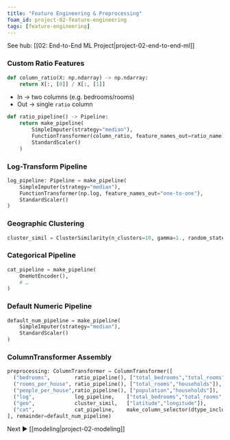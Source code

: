 ```yaml
---
title: "Feature Engineering & Preprocessing"
foam_id: project-02-feature-engineering
tags: [feature-engineering]
---
```


See hub: [[02: End-to-End ML Project|project-02-end-to-end-ml]]

### Custom Ratio Features

```python
def column_ratio(X: np.ndarray) -> np.ndarray:
    return X[:, [0]] / X[:, [1]]
```
- In → two columns (e.g. bedrooms/rooms)  
- Out → single `ratio` column

```python
def ratio_pipeline() -> Pipeline:
    return make_pipeline(
        SimpleImputer(strategy="median"),
        FunctionTransformer(column_ratio, feature_names_out=ratio_name),
        StandardScaler()
    )
```

### Log-Transform Pipeline

```python
log_pipeline: Pipeline = make_pipeline(
    SimpleImputer(strategy="median"),
    FunctionTransformer(np.log, feature_names_out="one-to-one"),
    StandardScaler()
)
```

### Geographic Clustering

```python
cluster_simil = ClusterSimilarity(n_clusters=10, gamma=1., random_state=42)
```

### Categorical Pipeline

```python
cat_pipeline = make_pipeline(
    OneHotEncoder(),
    # …
)
```

### Default Numeric Pipeline

```python
default_num_pipeline = make_pipeline(
    SimpleImputer(strategy="median"),
    StandardScaler()
)
```

### ColumnTransformer Assembly

```python
preprocessing: ColumnTransformer = ColumnTransformer([
  ("bedrooms",        ratio_pipeline(), ["total_bedrooms","total_rooms"]),
  ("rooms_per_house", ratio_pipeline(), ["total_rooms","households"]),
  ("people_per_house",ratio_pipeline(), ["population","households"]),
  ("log",             log_pipeline,    ["total_bedrooms","total_rooms","population","households","median_income"]),
  ("geo",             cluster_simil,   ["latitude","longitude"]),
  ("cat",             cat_pipeline,    make_column_selector(dtype_include=object]),
], remainder=default_num_pipeline)
```

Next ▶ [[modeling|project-02-modeling]]
